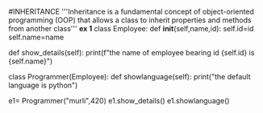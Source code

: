 #INHERITANCE
'''Inheritance is a fundamental concept of object-oriented programming (OOP) that 
allows a class to inherit properties and methods from another class'''
**ex 1**
class Employee:
 def __init__(self,name,id):
  self.id=id
  self.name=name

 def show_details(self):
  print(f"the name of employee bearing id {self.id} is {self.name}")

class Programmer(Employee):
 def showlanguage(self):
  print("the default language is python")

e1= Programmer("murli",420)
e1.show_details()
e1.showlanguage()
